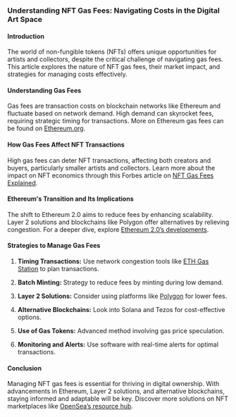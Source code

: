 ### Understanding NFT Gas Fees: Navigating Costs in the Digital Art Space

#### Introduction

The world of non-fungible tokens (NFTs) offers unique opportunities for artists and collectors, despite the critical challenge of navigating gas fees. This article explores the nature of NFT gas fees, their market impact, and strategies for managing costs effectively.

#### Understanding Gas Fees

Gas fees are transaction costs on blockchain networks like Ethereum and fluctuate based on network demand. High demand can skyrocket fees, requiring strategic timing for transactions. More on Ethereum gas fees can be found on [Ethereum.org](https://ethereum.org/en/developers/docs/gas/).

#### How Gas Fees Affect NFT Transactions

High gas fees can deter NFT transactions, affecting both creators and buyers, particularly smaller artists and collectors. Learn more about the impact on NFT economics through this Forbes article on [NFT Gas Fees Explained](https://www.forbes.com/sites/forbestechcouncil/2021/04/13/nft-gas-fees-explained/).

#### Ethereum's Transition and Its Implications

The shift to Ethereum 2.0 aims to reduce fees by enhancing scalability. Layer 2 solutions and blockchains like Polygon offer alternatives by relieving congestion. For a deeper dive, explore [Ethereum 2.0’s developments](https://ethereum.org/en/eth2/).

#### Strategies to Manage Gas Fees

1. **Timing Transactions:** Use network congestion tools like [ETH Gas Station](https://ethgasstation.info/) to plan transactions.
   
2. **Batch Minting:** Strategy to reduce fees by minting during low demand.

3. **Layer 2 Solutions:** Consider using platforms like [Polygon](https://polygon.technology/) for lower fees.

4. **Alternative Blockchains:** Look into Solana and Tezos for cost-effective options.

5. **Use of Gas Tokens:** Advanced method involving gas price speculation.

6. **Monitoring and Alerts:** Use software with real-time alerts for optimal transactions.

#### Conclusion

Managing NFT gas fees is essential for thriving in digital ownership. With advancements in Ethereum, Layer 2 solutions, and alternative blockchains, staying informed and adaptable will be key. Discover more solutions on NFT marketplaces like [OpenSea’s resource hub](https://opensea.io/learn).